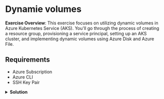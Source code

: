 # Dynamie volumes

**Exercise Overview**: This exercise focuses on utilizing dynamic volumes in Azure Kubernetes Service (AKS). You'll go through the process of creating a resource group, provisioning a service principal, setting up an AKS cluster, and implementing dynamic volumes using Azure Disk and Azure File.

## Requirements

* Azure Subscription
* Azure CLI
* SSH Key Pair

<details>
<summary><b>Solution</b></summary>
<p>

### 1. Create Resource Group

Creates an Azure Resource Group for organizing and managing resources.

```bash
az group create --location westeurope --resource-group demo-weu-rg
```

### 2. Create Service Principal

Generates a Service Principal for AKS with the necessary permissions.

```bash
az ad sp create-for-rbac --skip-assignment -n "spn-aks"
```

### 3. Create Azure Kubernetes Service

**NOTE**: Replace placeholders in `--subscription`, `--service-principal`, and `--client-secret` with actual values.

Deploys an AKS cluster with specified configurations.

```bash
az aks create \
  --location westeurope \
  --subscription <Your-Subscription-ID> \
  --resource-group demo-weu-rg \
  --name <Your-AKS-Cluster-Name> \
  --ssh-key-value $HOME/.ssh/id_rsa.pub \
  --service-principal "<Your-Service-Principal-ID>" \
  --client-secret "<Your-Client-Secret>" \
  --network-plugin kubenet \
  --load-balancer-sku standard \
  --outbound-type loadBalancer \
  --node-vm-size Standard_B2s \
  --node-count 1 \
  --tags 'ENV=Demo' 'OWNER=Corporation Inc.'
```

### 4. Get Kubeconfig

Retrieves and merges the AKS cluster's kubeconfig into the local environment.

```bash
az aks get-credentials \
  --resource-group demo-weu-rg \
  --name <Your-AKS-Cluster-Name> \
  --admin
```

## Testing (Azure Disk)

### 1. Create the PVC and Mount it in a Pod

Implement a Persistent Volume Claim (PVC) for Azure Disk and mount it within a pod.

```bash
kubectl apply -f files/pvc-azure-managed-disk.yaml
kubectl apply -f files/pod-disk.yaml
```

### 2. Check PVC and Pod Status

Verify that the PVC is bound and the Pod is running.Ensure the PVC is in a `Bound` state and the Pod is in a `Running` state.

```bash
kubectl get pvc
kubectl get pods
```

### 3. Log into Pod

Enter the Pod to verify if the Azure Disk is mounted correctly. Replace `<pod-name>` with the actual name of your Pod.

```bash
kubectl exec -it <pod-name> -- /bin/bash
```

### 4. Check Mounted Disk

Inside the Pod, check if the Azure Disk is mounted:

```bash
df -h
```

---

## Testing (Azure File)

### 1. Create the PVCs and Mount them in Pods

Set up Persistent Volume Claims (PVCs) for Azure File and mount them in respective pods.

```bash
kubectl apply -f files/pvc-azurefile-001.yaml
kubectl apply -f files/pvc-azurefile-002.yaml
kubectl apply -f files/pod-file-001.yaml
kubectl apply -f files/pod-file-002.yaml
```

### 2. Check PVC and Pod Status

Verify that the PVCs are bound, and the Pods are running. Ensure the PVCs are in a `Bound` state, and the Pods are in a `Running` state.

```bash
kubectl get pvc
kubectl get pods
```

### 3. Log into Pods

Enter the Pods to verify if the Azure Files are mounted correctly. Replace `<pod-file-001-name>` and `<pod-file-002-name>` with the actual names of your Pods.

```bash
kubectl exec -it <pod-file-001-name> -- /bin/bash
kubectl exec -it <pod-file-002-name> -- /bin/bash
```

### 4. Check Mounted Files

Inside the Pods, check if the Azure Files are mounted

```bash
df -h
```

## Clean Up

### 1. Remove all resources

Deletes the resource group and associated resources.

```bash
az group delete -n demo-weu-rg --yes --no-wait
```
</p>
</details>